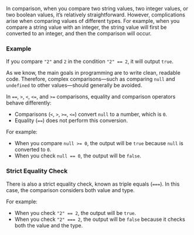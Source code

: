 In comparison, when you compare two string values, two integer values, or two boolean values, it’s relatively straightforward. However, complications arise when comparing values of different types. For example, when you compare a string value with an integer, the string value will first be converted to an integer, and then the comparison will occur. 

### Example
If you compare `"2"` and `2` in the condition `"2" == 2`, it will output `true`.

As we know, the main goals in programming are to write clean, readable code. Therefore, complex comparisons—such as comparing `null` and `undefined` to other values—should generally be avoided.

In `==`, `>`, `<`, `<=`, and `>=` comparisons, equality and comparison operators behave differently:
- Comparisons (`<`, `>`, `>=`, `<=`) convert `null` to a number, which is `0`.
- Equality (`==`) does not perform this conversion.

For example:
- When you compare `null >= 0`, the output will be `true` because `null` is converted to `0`.
- When you check `null == 0`, the output will be `false`.

### Strict Equality Check
There is also a strict equality check, known as triple equals (`===`). In this case, the comparison considers both value and type. 

For example:
- When you check `"2" == 2`, the output will be `true`.
- When you check `"2" === 2`, the output will be `false` because it checks both the value and the type.

